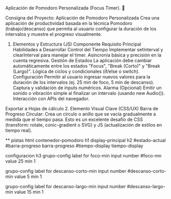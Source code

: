 Aplicación de Pomodoro Personalizada (Focus Timer). 🍅

Consigna del Proyecto: Aplicación de Pomodoro Personalizada
Crea una aplicación de productividad basada en la técnica Pomodoro (trabajo/descanso) que permita al usuario configurar la duración de los intervalos y muestre el progreso visualmente.

1. Elementos y Estructura (JS)
Componente	Requisito Principal	Habilidades a Desarrollar
Control del Tiempo	Implementar setInterval y clearInterval para manejar el timer.	Asincronía básica y precisión en la cuenta regresiva.
Gestión de Estados	La aplicación debe cambiar automáticamente entre los estados "Focus", "Break (Corto)" y "Break (Largo)".	Lógica de ciclos y condicionales (if/else o switch).
Configuración	Permitir al usuario ingresar nuevos valores para la duración de los intervalos (ej. 25 min de foco, 5 min de descanso).	Captura y validación de inputs numéricos.
Alarma (Opcional)	Emitir un sonido o vibración simple al finalizar un intervalo (usando new Audio()).	Interacción con APIs del navegador.

Exportar a Hojas de cálculo
2. Elemento Visual Clave (CSS/UX)
Barra de Progreso Circular: Crea un círculo o anillo que se vacía gradualmente a medida que el tiempo pasa. Esto es un excelente desafío de CSS (transform: rotate, conic-gradient o SVG) y JS (actualización de estilos en tiempo real).

** pistas html
contenedor-pomodoro
h1
display-principal
h2 #estado-actual
#barra-progreso barra-progreso
#tiempo-display tiempo-display

configuracion
h3
grupo-config
label for foco-min
input number #foco-mn value 25 min 1

grupo-config
label for descanso-corto-min
input number #descanso-corto-min value 5 min 1

grupo-config
label for descanso-largo-min
input number #descanso-largo-min value 15 min 1
